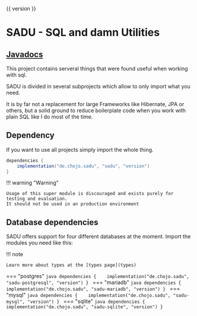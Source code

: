 {{ version }}

# SADU - SQL and damn Utilities

## [Javadocs](https://rainbowdashlabs.github.io/sadu/)

This project contains serveral things that were found useful when working with sql.

SADU is divided in several subprojects which allow to only import what you need.

It is by far not a replacement for large Frameworks like Hibernate, JPA or others, but a solid ground to reduce boilerplate code when
you work with plain SQL like I do most of the time.

## Dependency

If you want to use all projects simply import the whole thing.

```java
dependencies {   
    implementation("de.chojo.sadu", "sadu", "version")
}
```

!!! warning "Warning"

    Usage of this super module is discouraged and exists purely for testing and evaluation.
    It should not be used in an production environment

## Database dependencies

SADU offers support for four different databases at the moment. Import the modules you need like this:

<!-- @formatter:off -->

!!! note

    Learn more about types at the [types page](types)

=== "postgres"
    ```java
    dependencies {   
        implementation("de.chojo.sadu", "sadu-postgresql", "version")
    }
    ```
=== "mariadb"
    ```java
    dependencies {   
        implementation("de.chojo.sadu", "sadu-mariadb", "version")
    }
    ```
=== "mysql"
    ```java
    dependencies {   
        implementation("de.chojo.sadu", "sadu-mysql", "version")
    }
    ```
=== "sqlite"
    ```java
    dependencies {   
        implementation("de.chojo.sadu", "sadu-sqlite", "version")
    }
    ```

